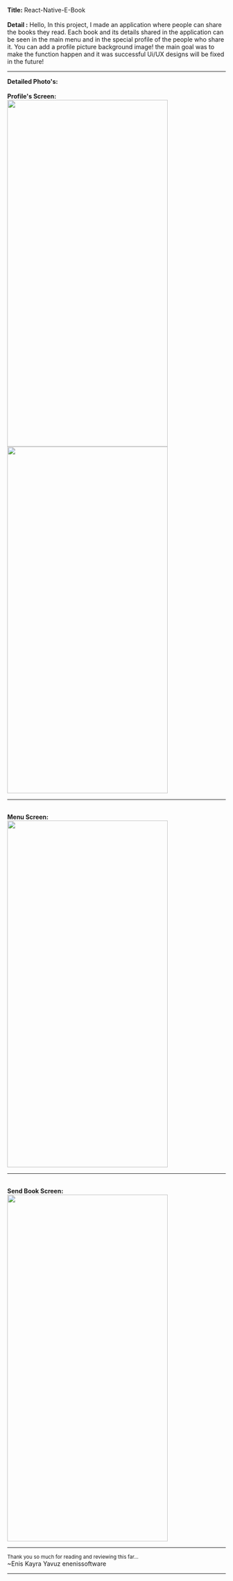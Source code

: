 <b>Title:</b> React-Native-E-Book<br>
<br>
<b>Detail :</b> Hello, In this project, I made an application where people can share the books they read. Each book and its details shared in the application can be seen in the main menu and in the special profile of the people who share it. You can add a profile picture background image! the main goal was to make the function happen and it was successful Ui/UX designs will be fixed in the future! 
<hr>
<b>Detailed Photo's:</b><br>
<br><b>Profile's Screen:<br></b>
<img src="https://user-images.githubusercontent.com/99321522/227909249-0ec32962-05ab-48df-9f00-644e714bae4f.png" width="370" height="800" />
<img src="https://user-images.githubusercontent.com/99321522/227909442-6396340d-5577-4f52-a5f8-235de50475b2.png" width="370" height="800" />
<br>
<hr>
<br><b>Menu Screen:<br></b>
<img src="https://user-images.githubusercontent.com/99321522/227909651-eda760b9-c2ad-4d09-930f-ec44e9f6975e.png" width="370" height="800" />
<br>
<hr>
<br><b>Send Book Screen:<br></b>
<img src="https://user-images.githubusercontent.com/99321522/227909824-19358702-33c3-43fe-b258-4f927458b608.png" width="370" height="800" />
<br>
<hr>
<small>Thank you so much for reading and reviewing this far...</small><br>
~Enis Kayra Yavuz
enenissoftware

<hr>

<b></b>
